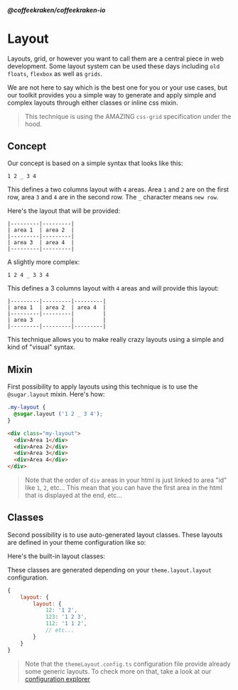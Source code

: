 <!--
/**
 * @name            Layout
 * @namespace       doc.css
 * @type            Markdown
 * @platform        md
 * @status          stable
 * @menu            Documentation / CSS           /doc/css/layout
 *
 * @since           2.0.0
 * @author    Olivier Bossel <olivier.bossel@gmail.com> (https://coffeekraken.io)
 */
-->

<!-- image -->

<!-- header -->
##### @coffeekraken/coffeekraken-io



# Layout

Layouts, grid, or however you want to call them are a central piece in web development.
Some layout system can be used these days including `old floats`, `flexbox` as well as `grids`.

We are not here to say which is the best one for you or your use cases, but our toolkit provides you a simple way to generate and apply simple and complex layouts through either classes or inline css mixin.

> This technique is using the AMAZING `css-grid` specification under the hood.

## Concept

Our concept is based on a simple syntax that looks like this:

`1 2 _ 3 4`

This defines a two columns layout with `4` areas. Area `1` and `2` are on the first row, area `3` and `4` are in the second row. The `_` character means `new row`.

Here's the layout that will be provided:

```
|---------|---------|
| area 1  | area 2  |
|---------|---------|
| area 3  | area 4  |
|---------|---------|
```

A slightly more complex:

`1 2 4 _ 3 3 4`

This defines a 3 columns layout with `4` areas and will provide this layout:

```
|---------|---------|---------|
| area 1  | area 2  | area 4  |
|---------|---------|         |
| area 3            |         |
|---------|---------|---------|
```

This technique allows you to make really crazy layouts using a simple and kind of "visual" syntax.

## Mixin

First possibility to apply layouts using this technique is to use the `@sugar.layout` mixin. Here's how:

```css
.my-layout {
  @sugar.layout ('1 2 _ 3 4');
}

```


```html
<div class="my-layout">
  <div>Area 1</div>
  <div>Area 2</div>
  <div>Area 3</div>
  <div>Area 4</div>
</div>

```


> Note that the order of `div` areas in your html is just linked to area "id" like `1`, `2`, etc... This mean that you can have the first area in the html that is displayed at the end, etc...

## Classes

Second possibility is to use auto-generated layout classes. These layouts are defined in your theme configuration like so:

Here's the built-in layout classes:


These classes are generated depending on your `theme.layout.layout` configuration.

```js
{
    layout: {
        layout: {
            12: '1 2',
            123: '1 2 3',
            112: '1 1 2',
            // etc...
        }
    }
}

```


> Note that the `themeLayout.config.ts` configuration file provide already some generic layouts. To check more on that, take a look at our [configuration explorer](/doc/config/explorer)

